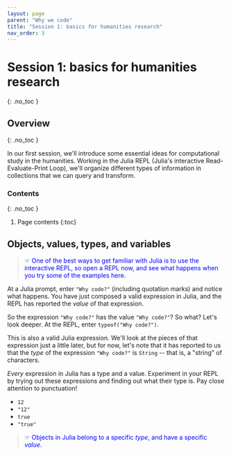 ```yaml
---
layout: page
parent: "Why we code"
title: "Session 1: basics for humanities research"
nav_order: 3
---
```


# Session 1: basics for humanities research 
{: .no_toc }


## Overview 
{: .no_toc }

In our first session, we'll introduce some essential ideas for computational study in the humanities.  Working in the Julia REPL (Julia's interactive Read-Evaluate-Print Loop), we'll organize different types of information in collections that we can query and transform.

### Contents
{: .no_toc }

1. Page contents
{:toc}

## Objects, values, types, and variables

> ☞ One of the best ways to get familiar with Julia is to use the interactive REPL, so open a REPL now, and see what happens when you try some of the examples here.

At a Julia prompt, enter `"Why code?"` (including quotation marks) and notice what happens.  You have just composed a valid expression in Julia, and the REPL has reported the *value* of that expression.

So the expression `"Why code?"` has the value  `"Why code?"`? So what?  Let's look deeper.  At the REPL, enter `typeof("Why code?")`.

This is also a valid Julia expression.  We'll look  at the pieces of that expression just a little later, but for now, let's note that it has reported to us that the *type* of the expression `"Why code?"` is `String` -- that is, a "string" of characters.

*Every* expression in Julia has a type and a value.  Experiment in your REPL by trying out these expressions and finding out what their type is.  Pay close attention to punctuation!

- `12`
- `"12"`
- `true`
-  `"true"`

> ☞ Objects in Julia belong to a specific *type*, and have a specific *value*.


<style>
    blockquote {
        color: blue;
    }
</style>
